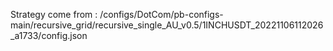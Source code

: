 Strategy come from : /configs/DotCom/pb-configs-main/recursive_grid/recursive_single_AU_v0.5/1INCHUSDT_20221106112026_a1733/config.json